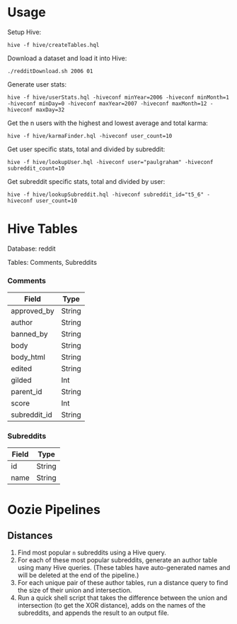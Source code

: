 # Usage

Setup Hive:
```
hive -f hive/createTables.hql
```

Download a dataset and load it into Hive:
```
./redditDownload.sh 2006 01
```

Generate user stats:
```
hive -f hive/userStats.hql -hiveconf minYear=2006 -hiveconf minMonth=1 -hiveconf minDay=0 -hiveconf maxYear=2007 -hiveconf maxMonth=12 -hiveconf maxDay=32
```

Get the n users with the highest and lowest average and total karma:
```
hive -f hive/karmaFinder.hql -hiveconf user_count=10
```

Get user specific stats, total and divided by subreddit:
```
hive -f hive/lookupUser.hql -hiveconf user="paulgraham" -hiveconf subreddit_count=10
```

Get subreddit specific stats, total and divided by user:
```
hive -f hive/lookupSubreddit.hql -hiveconf subreddit_id="t5_6" -hiveconf user_count=10
```

# Hive Tables

Database: reddit

Tables: Comments, Subreddits

### Comments

Field | Type
--- | ---
approved_by | String
author | String
banned_by | String
body | String
body_html | String
edited | String
gilded | Int
parent_id | String
score | Int
subreddit_id | String

### Subreddits

Field | Type
--- | ---
id | String
name | String

# Oozie Pipelines

## Distances
1. Find most popular `n` subreddits using a Hive query.
2. For each of these most popular subreddits, generate an author table
   using many Hive queries. (These tables have auto-generated names
   and will be deleted at the end of the pipeline.)
3. For each unique pair of these author tables, run a distance query
   to find the size of their union and intersection.
4. Run a quick shell script that takes the difference between the
   union and intersection (to get the XOR distance), adds on the names
   of the subreddits, and appends the result to an output file.
